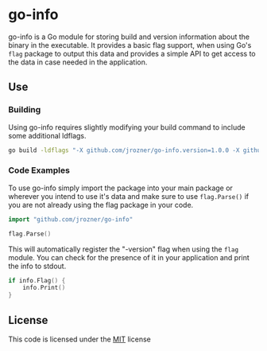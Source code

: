 # go-info

go-info is a Go module for storing build and version information about the binary in the executable. It provides a basic flag support, when using Go's `flag` package to output this data and provides a simple API to get access to the data in case needed in the application.

## Use

### Building

Using go-info requires slightly modifying your build command to include some additional ldflags. 

```sh
go build -ldflags "-X github.com/jrozner/go-info.version=1.0.0 -X github.com/jrozner/go-info.commitHash=$(git rev-list -1 HEAD) -X github.com/jrozner/go-info.buildDate=$(date -u +'%Y-%m-%dT%H:%M:%SZ')"
```

### Code Examples

To use go-info simply import the package into your main package or wherever you intend to use it's data and make sure to use `flag.Parse()` if you are not already using the flag package in your code.

```go
import "github.com/jrozner/go-info"

flag.Parse()
```

This will automatically register the "-version" flag when using the `flag` module. You can check for the presence of it in your application and print the info to stdout.

```go
if info.Flag() {
    info.Print()
}
```

## License

This code is licensed under the [MIT](LICENSE) license